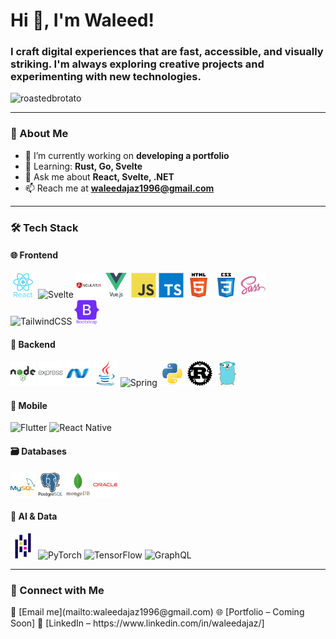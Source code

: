 <h1>Hi 👋, I'm Waleed!</h1>
<h3>I craft digital experiences that are fast, accessible, and visually striking. I'm always exploring creative projects and experimenting with new technologies.</h3>

<p>
  <img src="https://komarev.com/ghpvc/?username=roastedbrotato&label=Profile%20views&color=0e75b6&style=flat" alt="roastedbrotato" />
</p>

---

### 🚀 About Me

- 🔭 I’m currently working on **developing a portfolio**
- 🌱 Learning: **Rust, Go, Svelte**
- 💬 Ask me about **React, Svelte, .NET**
- 📫 Reach me at **waleedajaz1996@gmail.com**

---

### 🛠️ Tech Stack

#### 🌐 Frontend
<p>
  <img src="https://raw.githubusercontent.com/devicons/devicon/master/icons/react/react-original-wordmark.svg" alt="React" width="40" />
  <img src="https://upload.wikimedia.org/wikipedia/commons/1/1b/Svelte_Logo.svg" alt="Svelte" width="40" />
  <img src="https://raw.githubusercontent.com/devicons/devicon/master/icons/angularjs/angularjs-original-wordmark.svg" alt="Angular" width="40" />
  <img src="https://raw.githubusercontent.com/devicons/devicon/master/icons/vuejs/vuejs-original-wordmark.svg" alt="Vue" width="40" />
  <img src="https://raw.githubusercontent.com/devicons/devicon/master/icons/javascript/javascript-original.svg" alt="JavaScript" width="40" />
  <img src="https://raw.githubusercontent.com/devicons/devicon/master/icons/typescript/typescript-original.svg" alt="TypeScript" width="40" />
  <img src="https://raw.githubusercontent.com/devicons/devicon/master/icons/html5/html5-original-wordmark.svg" alt="HTML5" width="40" />
  <img src="https://raw.githubusercontent.com/devicons/devicon/master/icons/css3/css3-original-wordmark.svg" alt="CSS3" width="40" />
  <img src="https://raw.githubusercontent.com/devicons/devicon/master/icons/sass/sass-original.svg" alt="Sass" width="40" />
  <img src="https://www.vectorlogo.zone/logos/tailwindcss/tailwindcss-icon.svg" alt="TailwindCSS" width="40" />
  <img src="https://raw.githubusercontent.com/devicons/devicon/master/icons/bootstrap/bootstrap-plain-wordmark.svg" alt="Bootstrap" width="40" />
</p>

#### 🔧 Backend
<p>
  <img src="https://raw.githubusercontent.com/devicons/devicon/master/icons/nodejs/nodejs-original-wordmark.svg" alt="Node.js" width="40" />
  <img src="https://raw.githubusercontent.com/devicons/devicon/master/icons/express/express-original-wordmark.svg" alt="Express" width="40" />
  <img src="https://raw.githubusercontent.com/devicons/devicon/master/icons/dot-net/dot-net-original.svg" alt=".NET" width="40" />
  <img src="https://raw.githubusercontent.com/devicons/devicon/master/icons/java/java-original.svg" alt="Java" width="40" />
  <img src="https://www.vectorlogo.zone/logos/springio/springio-icon.svg" alt="Spring" width="40" />
  <img src="https://raw.githubusercontent.com/devicons/devicon/master/icons/python/python-original.svg" alt="Python" width="40" />
  <img src="https://raw.githubusercontent.com/devicons/devicon/master/icons/rust/rust-plain.svg" alt="Rust" width="40" />
  <img src="https://raw.githubusercontent.com/devicons/devicon/master/icons/go/go-original.svg" alt="Go" width="40" />
</p>

#### 📱 Mobile
<p>
  <img src="https://www.vectorlogo.zone/logos/flutterio/flutterio-icon.svg" alt="Flutter" width="40" />
  <img src="https://reactnative.dev/img/header_logo.svg" alt="React Native" width="40" />
</p>

#### 🗃️ Databases
<p>
  <img src="https://raw.githubusercontent.com/devicons/devicon/master/icons/mysql/mysql-original-wordmark.svg" alt="MySQL" width="40" />
  <img src="https://raw.githubusercontent.com/devicons/devicon/master/icons/postgresql/postgresql-original-wordmark.svg" alt="PostgreSQL" width="40" />
  <img src="https://raw.githubusercontent.com/devicons/devicon/master/icons/mongodb/mongodb-original-wordmark.svg" alt="MongoDB" width="40" />
  <img src="https://raw.githubusercontent.com/devicons/devicon/master/icons/oracle/oracle-original.svg" alt="Oracle" width="40" />
</p>

#### 🧠 AI & Data
<p>
  <img src="https://raw.githubusercontent.com/devicons/devicon/master/icons/pandas/pandas-original.svg" alt="Pandas" width="40" />
  <img src="https://www.vectorlogo.zone/logos/pytorch/pytorch-icon.svg" alt="PyTorch" width="40" />
  <img src="https://www.vectorlogo.zone/logos/tensorflow/tensorflow-icon.svg" alt="TensorFlow" width="40" />
  <img src="https://www.vectorlogo.zone/logos/graphql/graphql-icon.svg" alt="GraphQL" width="40" />
</p>

---

### 🤝 Connect with Me

<p>
  📧 [Email me](mailto:waleedajaz1996@gmail.com)  
  🌐 [Portfolio – Coming Soon]  
  💼 [LinkedIn – https://www.linkedin.com/in/waleedajaz/]
</p>

